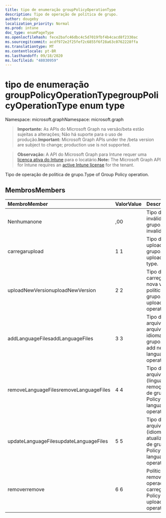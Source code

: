 ```yaml
---
title: tipo de enumeração groupPolicyOperationType
description: Tipo de operação de política de grupo.
author: dougeby
localization_priority: Normal
ms.prod: intune
doc_type: enumPageType
ms.openlocfilehash: fece2bafc46dbc4c5d7019fbf4b4cacd8f2330ac
ms.sourcegitcommit: acdf972e2f25fef2c6855f6f28a63c0762228ffa
ms.translationtype: MT
ms.contentlocale: pt-BR
ms.lasthandoff: 09/18/2020
ms.locfileid: "48030959"
---
```

# <a name="grouppolicyoperationtype-enum-type"></a><span data-ttu-id="e3d9a-103">tipo de enumeração groupPolicyOperationType</span><span class="sxs-lookup"><span data-stu-id="e3d9a-103">groupPolicyOperationType enum type</span></span>

<span data-ttu-id="e3d9a-104">Namespace: microsoft.graph</span><span class="sxs-lookup"><span data-stu-id="e3d9a-104">Namespace: microsoft.graph</span></span>

> <span data-ttu-id="e3d9a-105">**Importante:** As APIs do Microsoft Graph na versão/beta estão sujeitas a alterações; Não há suporte para o uso de produção.</span><span class="sxs-lookup"><span data-stu-id="e3d9a-105">**Important:** Microsoft Graph APIs under the /beta version are subject to change; production use is not supported.</span></span>

> <span data-ttu-id="e3d9a-106">**Observação:** A API do Microsoft Graph para Intune requer uma [licença ativa do Intune](https://go.microsoft.com/fwlink/?linkid=839381) para o locatário.</span><span class="sxs-lookup"><span data-stu-id="e3d9a-106">**Note:** The Microsoft Graph API for Intune requires an [active Intune license](https://go.microsoft.com/fwlink/?linkid=839381) for the tenant.</span></span>

<span data-ttu-id="e3d9a-107">Tipo de operação de política de grupo.</span><span class="sxs-lookup"><span data-stu-id="e3d9a-107">Type of Group Policy operation.</span></span>

## <a name="members"></a><span data-ttu-id="e3d9a-108">Membros</span><span class="sxs-lookup"><span data-stu-id="e3d9a-108">Members</span></span>
|<span data-ttu-id="e3d9a-109">Membro</span><span class="sxs-lookup"><span data-stu-id="e3d9a-109">Member</span></span>|<span data-ttu-id="e3d9a-110">Valor</span><span class="sxs-lookup"><span data-stu-id="e3d9a-110">Value</span></span>|<span data-ttu-id="e3d9a-111">Descrição</span><span class="sxs-lookup"><span data-stu-id="e3d9a-111">Description</span></span>|
|:---|:---|:---|
|<span data-ttu-id="e3d9a-112">Nenhuma</span><span class="sxs-lookup"><span data-stu-id="e3d9a-112">none</span></span>|<span data-ttu-id="e3d9a-113">,0</span><span class="sxs-lookup"><span data-stu-id="e3d9a-113">0</span></span>|<span data-ttu-id="e3d9a-114">Tipo de operação inválido da política de grupo.</span><span class="sxs-lookup"><span data-stu-id="e3d9a-114">Group Policy invalid operation type.</span></span>|
|<span data-ttu-id="e3d9a-115">carregar</span><span class="sxs-lookup"><span data-stu-id="e3d9a-115">upload</span></span>|<span data-ttu-id="e3d9a-116">1 </span><span class="sxs-lookup"><span data-stu-id="e3d9a-116">1</span></span>|<span data-ttu-id="e3d9a-117">Tipo de operação de upload da política de grupo.</span><span class="sxs-lookup"><span data-stu-id="e3d9a-117">Group Policy upload operation type.</span></span>|
|<span data-ttu-id="e3d9a-118">uploadNewVersion</span><span class="sxs-lookup"><span data-stu-id="e3d9a-118">uploadNewVersion</span></span>|<span data-ttu-id="e3d9a-119">2 </span><span class="sxs-lookup"><span data-stu-id="e3d9a-119">2</span></span>|<span data-ttu-id="e3d9a-120">Tipo de operação do carregamento da nova versão da política de grupo.</span><span class="sxs-lookup"><span data-stu-id="e3d9a-120">Group Policy upload new version operation type.</span></span>|
|<span data-ttu-id="e3d9a-121">addLanguageFiles</span><span class="sxs-lookup"><span data-stu-id="e3d9a-121">addLanguageFiles</span></span>|<span data-ttu-id="e3d9a-122">3 </span><span class="sxs-lookup"><span data-stu-id="e3d9a-122">3</span></span>|<span data-ttu-id="e3d9a-123">Tipo de operação de arquivo de adição de arquivos ADML (novo idioma) da política de grupo.</span><span class="sxs-lookup"><span data-stu-id="e3d9a-123">Group Policy add new language(ADML) files operation type.</span></span>|
|<span data-ttu-id="e3d9a-124">removeLanguageFiles</span><span class="sxs-lookup"><span data-stu-id="e3d9a-124">removeLanguageFiles</span></span>|<span data-ttu-id="e3d9a-125">4 </span><span class="sxs-lookup"><span data-stu-id="e3d9a-125">4</span></span>|<span data-ttu-id="e3d9a-126">Tipo de operação de arquivos ADML (linguagem de remoção de política de grupo).</span><span class="sxs-lookup"><span data-stu-id="e3d9a-126">Group Policy remove language(ADML) files operation type.</span></span>|
|<span data-ttu-id="e3d9a-127">updateLanguageFiles</span><span class="sxs-lookup"><span data-stu-id="e3d9a-127">updateLanguageFiles</span></span>|<span data-ttu-id="e3d9a-128">5 </span><span class="sxs-lookup"><span data-stu-id="e3d9a-128">5</span></span>|<span data-ttu-id="e3d9a-129">Tipo de operação de arquivos ADML (idioma de atualização de política de grupo).</span><span class="sxs-lookup"><span data-stu-id="e3d9a-129">Group Policy update language(ADML) files operation type.</span></span>|
|<span data-ttu-id="e3d9a-130">remover</span><span class="sxs-lookup"><span data-stu-id="e3d9a-130">remove</span></span>|<span data-ttu-id="e3d9a-131">6 </span><span class="sxs-lookup"><span data-stu-id="e3d9a-131">6</span></span>|<span data-ttu-id="e3d9a-132">Política de grupo remover o tipo de operação de arquivo carregado.</span><span class="sxs-lookup"><span data-stu-id="e3d9a-132">Group Policy remove uploaded file operation type.</span></span>|






